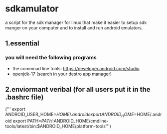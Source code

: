 # sdkamulator
a script for the sdk manager for linux that make it easier to setup sdk manger on 
your computer and to install and run android emulators.

## 1.essential
### you will need the following programs
- the commnad line tools: https://developer.android.com/studio
- openjdk-17 (search in your destro app manager) 

## 2.enviormant veribal (for all users put it in the .bashrc file)
(''' export ANDROID_USER_HOME=$HOME/.android
 export ANDROID_HOME=$HOME/.android
 export PATH=$PATH:$ANDROID_HOME/cmdline-tools/latest/bin:$ANDROID_HOME/platform-tools''')

